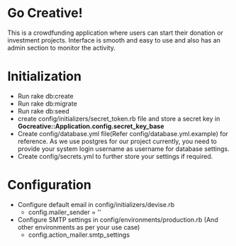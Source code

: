 Go Creative!
=============
This is a crowdfunding application where users can start their donation or investment projects. Interface is smooth and easy to use and also has an admin section to monitor the activity.

Initialization
=============

- Run rake db:create
- Run rake db:migrate
- Run rake db:seed
- create config/initializers/secret_token.rb file and store a secret key in **Gocreative::Application.config.secret_key_base**
- Create config/database.yml file(Refer config/database.yml.example) for reference. As we use postgres for our project currently, you need to provide your system login username as username for database settings.
- Create config/secrets.yml to further store your settings if required.

Configuration
=============
- Configure default email in config/initializers/devise.rb
  - config.mailer_sender = '<email>'
- Configure SMTP settings in config/environments/production.rb (And other environments as per your use case)
  - config.action_mailer.smtp_settings
